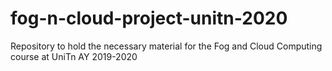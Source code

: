 # fog-n-cloud-project-unitn-2020
Repository to hold the necessary material for the Fog and Cloud Computing course at UniTn AY 2019-2020
